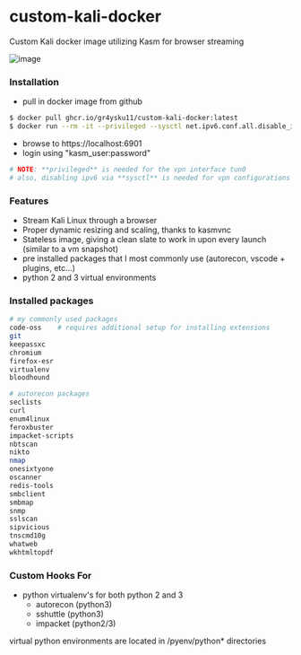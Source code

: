 # custom-kali-docker
Custom Kali docker image utilizing Kasm for browser streaming

![image](https://user-images.githubusercontent.com/96201375/186751944-90257f15-b853-4588-baec-3b4f357c9edc.png)

### Installation
- pull in docker image from github
```bash
$ docker pull ghcr.io/gr4ysku11/custom-kali-docker:latest
$ docker run --rm -it --privileged --sysctl net.ipv6.conf.all.disable_ipv6=0 -v /path_to_shared_folder:/shared_folder --shm-size=512m -p 6901:6901 -e VNC_PW=password ghcr.io/gr4ysku11/custom-kali-docker:latest
```
- browse to https://localhost:6901
- login using "kasm_user:password"

```bash
# NOTE: **privileged** is needed for the vpn interface tun0
# also, disabling ipv6 via **sysctl** is needed for vpn configurations that attempt ipv6 (ie hackthebox)
```

### Features
- Stream Kali Linux through a browser
- Proper dynamic resizing and scaling, thanks to kasmvnc
- Stateless image, giving a clean slate to work in upon every launch (similar to a vm snapshot)
- pre installed packages that I most commonly use (autorecon, vscode + plugins, etc...)
- python 2 and 3 virtual environments

### Installed packages
```bash
# my commonly used packages
code-oss    # requires additional setup for installing extensions
git
keepassxc
chromium
firefox-esr
virtualenv
bloodhound

# autorecon packages
seclists
curl
enum4linux
feroxbuster
impacket-scripts
nbtscan
nikto
nmap
onesixtyone
oscanner
redis-tools
smbclient
smbmap
snmp
sslscan
sipvicious
tnscmd10g
whatweb
wkhtmltopdf
```

### Custom Hooks For
- python virtualenv's for both python 2 and 3
  - autorecon (python3)
  - sshuttle (python3)
  - impacket (python2/3)

virtual python environments are located in /pyenv/python\* directories
